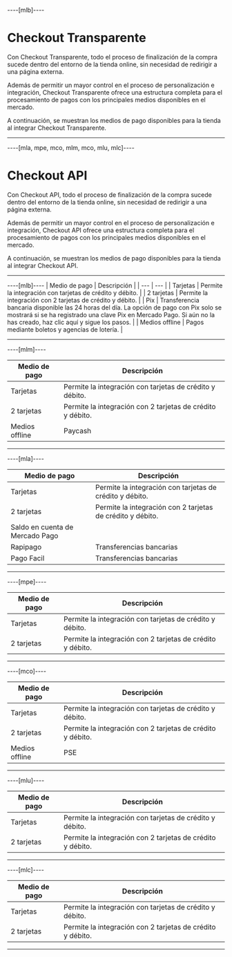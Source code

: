 ----[mlb]----
# Checkout Transparente

Con Checkout Transparente, todo el proceso de finalización de la compra sucede dentro del entorno de la tienda online, sin necesidad de redirigir a una página externa.

Además de permitir un mayor control en el proceso de personalización e integración, Checkout Transparente ofrece una estructura completa para el procesamiento de pagos con los principales medios disponibles en el mercado.

A continuación, se muestran los medios de pago disponibles para la tienda al integrar Checkout Transparente.

------------

----[mla, mpe, mco, mlm, mco, mlu, mlc]----
# Checkout API

Con Checkout API, todo el proceso de finalización de la compra sucede dentro del entorno de la tienda online, sin necesidad de redirigir a una página externa.

Además de permitir un mayor control en el proceso de personalización e integración, Checkout API ofrece una estructura completa para el procesamiento de pagos con los principales medios disponibles en el mercado.

A continuación, se muestran los medios de pago disponibles para la tienda al integrar Checkout API.

------------
----[mlb]----
| Medio de pago | Descripción |
| --- | --- |
| Tarjetas | Permite la integración con tarjetas de crédito y débito. |
| 2 tarjetas | Permite la integración con 2 tarjetas de crédito y débito. |
| Pix | Transferencia bancaria disponible las 24 horas del día. La opción de pago con Pix solo se mostrará si se ha registrado una clave Pix en Mercado Pago. Si aún no la has creado, haz clic aquí y sigue los pasos. |
| Medios offline | Pagos mediante boletos y agencias de lotería. |

------------

----[mlm]----

| Medio de pago | Descripción |
| --- | --- |
| Tarjetas | Permite la integración con tarjetas de crédito y débito. |
| 2 tarjetas | Permite la integración con 2 tarjetas de crédito y débito. |
| Medios offline | Paycash |

------------

----[mla]----

| Medio de pago | Descripción |
| --- | --- |
| Tarjetas | Permite la integración con tarjetas de crédito y débito. |
| 2 tarjetas | Permite la integración con 2 tarjetas de crédito y débito. |
| Saldo en cuenta de Mercado Pago | |
| Rapipago | Transferencias bancarias |
| Pago Facil | Transferencias bancarias |

------------

----[mpe]----

| Medio de pago | Descripción |
| --- | --- |
| Tarjetas | Permite la integración con tarjetas de crédito y débito. |
| 2 tarjetas | Permite la integración con 2 tarjetas de crédito y débito. |

------------

----[mco]----

| Medio de pago | Descripción |
| --- | --- |
| Tarjetas | Permite la integración con tarjetas de crédito y débito. |
| 2 tarjetas | Permite la integración con 2 tarjetas de crédito y débito. |
| Medios offline | PSE |

------------

----[mlu]----

| Medio de pago | Descripción |
| --- | --- |
| Tarjetas | Permite la integración con tarjetas de crédito y débito. |
| 2 tarjetas | Permite la integración con 2 tarjetas de crédito y débito. |

------------

----[mlc]----

| Medio de pago | Descripción |
| --- | --- |
| Tarjetas | Permite la integración con tarjetas de crédito y débito. |
| 2 tarjetas | Permite la integración con 2 tarjetas de crédito y débito. |


------------
